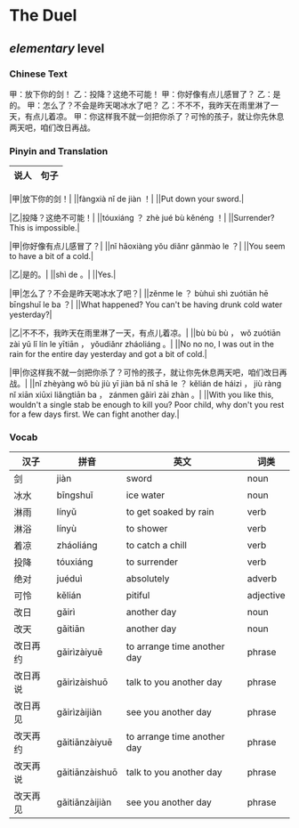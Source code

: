 # The Duel
## *elementary* level

### Chinese Text
甲：放下你的剑！
乙：投降？这绝不可能！
甲：你好像有点儿感冒了？
乙：是的。
甲：怎么了？不会是昨天喝冰水了吧？
乙：不不不，我昨天在雨里淋了一天，有点儿着凉。
甲：你这样我不就一剑把你杀了？可怜的孩子，就让你先休息两天吧，咱们改日再战。

### Pinyin and Translation
|说人|句子|
|----|----|

|甲|放下你的剑！|
||fàngxià nǐ de jiàn ！|
||Put down your sword.|

|乙|投降？这绝不可能！|
||tóuxiáng ？ zhè jué bù kěnéng ！|
||Surrender? This is impossible.|

|甲|你好像有点儿感冒了？|
||nǐ hǎoxiàng yǒu  diǎnr gǎnmào le ？|
||You seem to have a bit of a cold.|

|乙|是的。|
||shì de 。|
||Yes.|

|甲|怎么了？不会是昨天喝冰水了吧？|
||zěnme le ？ bùhuì shì zuótiān hē bīngshuǐ le ba ？|
||What happened? You can't be having drunk cold water yesterday?|

|乙|不不不，我昨天在雨里淋了一天，有点儿着凉。|
||bù bù bù ， wǒ zuótiān zài yǔ lǐ lín le yītiān ， yǒudiǎnr zháoliáng 。|
||No no no, I was out in the rain for the entire day yesterday and got a bit of cold.|

|甲|你这样我不就一剑把你杀了？可怜的孩子，就让你先休息两天吧，咱们改日再战。|
||nǐ zhèyàng wǒ bù jiù yī jiàn bǎ nǐ shā le ？ kělián de háizi ， jiù ràng nǐ xiān xiūxi liǎngtiān ba ， zánmen gǎirì zài zhàn 。|
||With you like this, wouldn't a single stab be enough to kill you? Poor child, why don't you rest for a few days first. We can fight another day.|
### Vocab
|汉子|拼音|英文|词类|
|----|----|----|----|
|剑|jiàn|sword|noun|
|冰水|bīngshuǐ|ice water|noun|
|淋雨|línyǔ|to get soaked by rain|verb|
|淋浴|línyù|to shower|verb|
|着凉|zháoliáng|to catch a chill|verb|
|投降|tóuxiáng|to surrender|verb|
|绝对|juéduì|absolutely|adverb|
|可怜|kělián|pitiful|adjective|
|改日|gǎirì|another day|noun|
|改天|gǎitiān|another day|noun|
|改日再约|gǎirìzàiyuē|to arrange time another day|phrase|
|改日再说|gǎirìzàishuō|talk to you another day|phrase|
|改日再见|gǎirìzàijiàn|see you another day|phrase|
|改天再约|gǎitiānzàiyuē|to arrange time another day|phrase|
|改天再说|gǎitiānzàishuō|talk to you another day|phrase|
|改天再见|gǎitiānzàijiàn|see you another day|phrase|